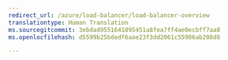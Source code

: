 ```yaml
---
redirect_url: /azure/load-balancer/load-balancer-overview
translationtype: Human Translation
ms.sourcegitcommit: 3ebdad9551641095451a8fea7ff4ae0ecbff7aa8
ms.openlocfilehash: d5599b25bdedf6aae23f3dd2061c55986ab208d8

---
```



<!--HONumber=Feb17_HO3-->


